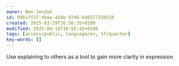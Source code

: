 ```yaml
---
owner: Ben Jendyk
id: 09b1ff27-49aa-434e-9748-648377330510
created: 2025-03-29T16:56:35+0100
modified: 2025-04-18T16:55:42+0200
tags: [access/public, language/en, tf/quarter]
key-words: []
---
```


Use explaining to others as a tool to gain more clarity in expression 